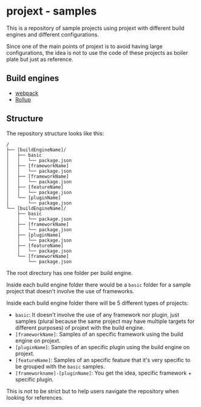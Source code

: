 # projext - samples

This is a repository of sample projects using projext with different build engines and different configurations.

Since one of the main points of projext is to avoid having large configurations, the idea is not to use the code of these projects as boiler plate but just as reference.

## Build engines

- [webpack](./webpack)
- [Rollup](./rollup)

## Structure

The repository structure looks like this:

```
/
├── [buildEngineName]/
│   ├── basic
│   │   └── package.json
│   ├── [frameworkName]
│   │   └── package.json
│   ├── [frameworkName]
│   │   └── package.json
│   ├── [featureName]
│   │   └── package.json
│   └── [pluginName]
│       └── package.json
└── [buildEngineName]/
    ├── basic
    │   └── package.json
    ├── [frameworkName]
    │   └── package.json
    ├── [pluginName]
    │   └── package.json
    ├── [featureName]
    │   └── package.json
    └── [frameworkName]
        └── package.json
```

The root directory has one folder per build engine.

Inside each build engine folder there would be a `basic` folder for a sample project that doesn't involve the use of frameworks.

Inside each build engine folder there will be 5 different types of projects:

- `basic`: It doesn't involve the use of any framework nor plugin, just samples (plural because the same project may have multiple targets for different purposes) of projext with the build engine.
- `[frameworkName]`: Samples of an specific framework using the build engine on projext.
- `[pluginName]`: Samples of an specific plugin using the build engine on projext.
- `[featureName]`: Samples of an specific feature that it's very specific to be grouped with the `basic` samples.
- `[frameworkname]-[pluginName]`: You get the idea, specific framework + specific plugin.

This is not to be strict but to help users navigate the repository when looking for references.
